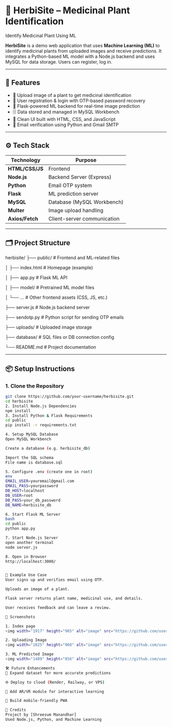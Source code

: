 # 🌿 HerbiSite – Medicinal Plant Identification
Identify Medicinal Plant Using ML

**HerbiSite** is a demo web application that uses **Machine Learning (ML)** to identify medicinal plants from uploaded images and receive predictions. It integrates a Python-based ML model with a Node.js backend and uses MySQL for data storage. Users can register, log in.

---

## 🚀 Features

- 🌱 Upload image of a plant to get medicinal identification
- 🔐 User registration & login with OTP-based password recovery
- 🧠 Flask-powered ML backend for real-time image prediction
- 🗄️ Data stored and managed in MySQL Workbench
- 🎨 Clean UI built with HTML, CSS, and JavaScript
- 📩 Email verification using Python and Gmail SMTP

---

## ⚙️ Tech Stack

| Technology       | Purpose                        |
|------------------|--------------------------------|
| **HTML/CSS/JS**  | Frontend                       |
| **Node.js**      | Backend Server (Express)       |
| **Python**       | Email OTP system               |
| **Flask**        | ML prediction server           |
| **MySQL**        | Database (MySQL Workbench)     |
| **Multer**       | Image upload handling          |
| **Axios/Fetch**  | Client-server communication    |

---

## 🗂️ Project Structure

herbisite/
├── public/                      # Frontend and ML-related files

  │   ├── index.html               # Homepage (example)

  │   ├── app.py                   # Flask ML API

  │   ├── model/                   # Pretrained ML model files

  │   └── ...                      # Other frontend assets (CSS, JS, etc.)

├── server.js                    # Node.js backend server

├── sendotp.py                   # Python script for sending OTP emails

├── uploads/                     # Uploaded image storage

├── database/                    # SQL files or DB connection config

└── README.md                    # Project documentation


---

## 📦 Setup Instructions

### 1. Clone the Repository
```bash
git clone https://github.com/your-username/herbisite.git
cd herbisite
2. Install Node.js Dependencies
npm install
3. Install Python & Flask Requirements
cd public
pip install -r requirements.txt

4. Setup MySQL Database
Open MySQL Workbench

Create a database (e.g. herbisite_db)

Import the SQL schema
File name is database.sql

5. Configure .env (create one in root)
env
EMAIL_USER=youremail@gmail.com
EMAIL_PASS=yourpassword
DB_HOST=localhost
DB_USER=root
DB_PASS=your_db_password
DB_NAME=herbisite_db

6. Start Flask ML Server
bash
cd public
python app.py

7. Start Node.js Server
open another terminal 
node server.js

8. Open in Browser
http://localhost:3000/


🧪 Example Use Case
User signs up and verifies email using OTP.

Uploads an image of a plant.

Flask server returns plant name, medicinal use, and details.

User receives feedback and can leave a review.

📸 Screenshots

1. Index page 
<img width="1917" height="965" alt="image" src="https://github.com/user-attachments/assets/1af91ca4-afbb-4d11-b2d0-e8ea3a184ca6" />

2. Uploading Image
<img width="1825" height="960" alt="image" src="https://github.com/user-attachments/assets/e984aefa-2ee6-40cd-a88c-350113ace701" />

3. ML Predicted Image
<img width="1409" height="856" alt="image" src="https://github.com/user-attachments/assets/ca0cd9aa-dd69-4bcb-b759-24e0c2f2ed5f" />

🛠️ Future Enhancements
🔬 Expand dataset for more accurate predictions

🌐 Deploy to cloud (Render, Railway, or VPS)

🧪 Add AR/VR module for interactive learning

📱 Build mobile-friendly PWA

🙌 Credits
Project by [Shreesum Manandhar]
Used Node.js, Python, and Machine Learning
